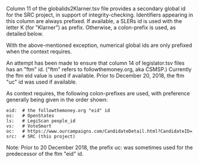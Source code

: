 Column 11 of the globalids2Klarner.tsv file provides a secondary global id for the SRC project, in support of integrity-checking.  Identifiers appearing in this column are always prefixed.
If available, a SLERs id is used with the letter K (for "Klarner") as prefix. Otherwise, a colon-prefix is used, as detailed below.

With the above-mentioned exception, numerical global ids are only prefixed when the context requires.

An attempt has been made to ensure that column 14 of legislator.tsv files has an "ftm" id. ("ftm" refers to followthemoney.org, aka CSMSP.) Currently the ftm eid value is used if available.  Prior to December 20, 2018, the ftm "uc" id was used if available.
 
As context requires, the following colon-prefixes are used, with preference generally being given in the order shown:

    eid:  # the followthemoney.org "eid" id
    os:   # OpenStates
    ls:   # LegiScan people_id
    vs:   # VoteSmart
    oc:   # https://www.ourcampaigns.com/CandidateDetail.html?CandidateID=
    src:  # SRC (this project)
 
Note: Prior to 20 December 2018, the prefix uc: was sometimes used for the predecessor of the ftm "eid" id.